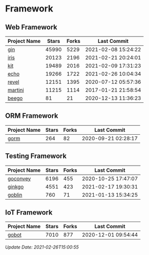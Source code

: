 # Framework

## Web Framework
| Project Name | Stars | Forks | Last Commit |
| ------------ | ----- | ----- | ----------- |
| [gin](https://github.com/gin-gonic/gin) | 45990 | 5229 | 2021-02-08 15:24:22 |
| [iris](https://github.com/kataras/iris) | 20123 | 2196 | 2021-02-21 20:24:01 |
| [kit](https://github.com/go-kit/kit) | 19489 | 2016 | 2021-02-09 17:31:23 |
| [echo](https://github.com/labstack/echo) | 19266 | 1722 | 2021-02-26 10:04:34 |
| [revel](https://github.com/revel/revel) | 12151 | 1395 | 2020-07-12 05:57:36 |
| [martini](https://github.com/go-martini/martini) | 11215 | 1114 | 2017-01-21 21:58:54 |
| [beego](https://github.com/astaxie/beego) | 81 | 21 | 2020-12-13 11:36:23 |

## ORM Framework
| Project Name | Stars | Forks | Last Commit |
| ------------ | ----- | ----- | ----------- |
| [gorm](https://github.com/jinzhu/gorm) | 264 | 82 | 2020-09-21 02:28:17 |

## Testing Framework
| Project Name | Stars | Forks | Last Commit |
| ------------ | ----- | ----- | ----------- |
| [goconvey](https://github.com/smartystreets/goconvey) | 6196 | 455 | 2020-10-25 17:47:07 |
| [ginkgo](https://github.com/onsi/ginkgo) | 4551 | 423 | 2021-02-17 19:30:31 |
| [goblin](https://github.com/franela/goblin) | 760 | 71 | 2021-01-13 15:34:25 |

## IoT Framework
| Project Name | Stars | Forks | Last Commit |
| ------------ | ----- | ----- | ----------- |
| [gobot](https://github.com/hybridgroup/gobot) | 7010 | 877 | 2020-12-01 09:54:44 |

*Update Date: 2021-02-26T15:00:55*